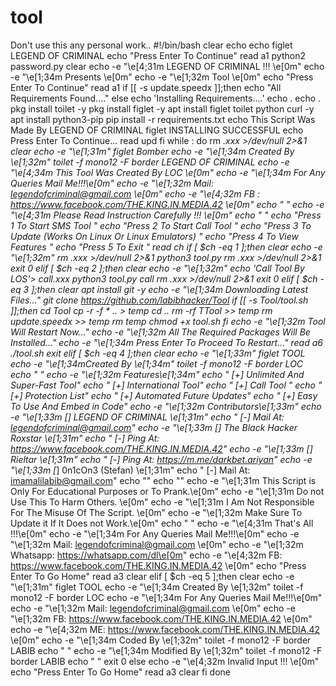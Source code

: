 # tool
Don't use this any personal work.. 
#!/bin/bash
clear
echo
echo
figlet LEGEND OF CRIMINAL
echo "Press Enter To Continue"
read a1
python2 password.py
clear
echo -e "\e[4;31m LEGEND OF CRIMINAL !!! \e[0m"
echo -e "\e[1;34m Presents \e[0m"
echo -e "\e[1;32m Tool \e[0m"
echo "Press Enter To Continue"
read a1
if [[ -s update.speedx ]];then
echo "All Requirements Found...."
else
echo 'Installing Requirements....'
echo .
echo .
pkg install toilet -y
pkg install figlet -y
apt install figlet toilet python curl -y
apt install python3-pip
pip install -r requirements.txt
echo This Script Was Made By LEGEND OF CRIMINAL
figlet INSTALLING SUCCESSFUL
echo Press Enter To Continue...
read upd
fi
while :
do
rm *.xxx >/dev/null 2>&1
clear
echo -e "\e[1;31m"
figlet Bomber
echo -e "\e[1;34m Created By \e[1;32m"
toilet -f mono12 -F border LEGEND OF CRIMINAL
echo -e "\e[4;34m This Tool Was Created By LOC \e[0m"
echo -e "\e[1;34m For Any Queries Mail Me!!!\e[0m"
echo -e "\e[1;32m           Mail: legendofcriminal@gmail.com \e[0m"
echo -e "\e[4;32m           FB  : https://www.facebook.com/THE.KING.IN.MEDIA.42 \e[0m"
echo " "
echo -e "\e[4;31m Please Read Instruction Carefully !!! \e[0m"
echo " "
echo "Press 1 To  Start SMS Tool "
echo "Press 2 To  Start Call Tool "
echo "Press 3 To  Update (Works On Linux Or Linux Emulators) "
echo "Press 4 To  View Features "
echo "Press 5 To  Exit "
read ch
if [ $ch -eq 1 ];then
clear
echo -e "\e[1;32m"
rm *.xxx >/dev/null 2>&1
python3 tool.py
rm *.xxx >/dev/null 2>&1
exit 0
elif [ $ch -eq 2 ];then
clear
echo -e "\e[1;32m"
echo 'Call Tool By LOS'> call.xxx
python3 tool.py call
rm *.xxx >/dev/null 2>&1
exit 0
elif [ $ch -eq 3 ];then
clear
apt install git -y
echo -e "\e[1;34m Downloading Latest Files..."
git clone https://github.com/labibhacker/Tool
if [[ -s Tool/tool.sh ]];then
cd Tool
cp -r -f * .. > temp
cd ..
rm -rf  TTool >> temp
rm update.speedx >> temp
rm temp
chmod +x tool.sh
fi
echo -e "\e[1;32m Tool Will Restart Now..."
echo -e "\e[1;32m All The Required Packages Will Be Installed..."
echo -e "\e[1;34m Press Enter To Proceed To Restart..."
read a6
./tool.sh
exit
elif [ $ch -eq 4 ];then
clear
echo -e "\e[1;33m"
figlet TOOL
echo -e "\e[1;34mCreated By \e[1;34m"
toilet -f mono12 -F border LOC
echo  " "
echo -e "\e[1;32m                   Features\e[1;34m"
echo "  [+] Unlimited And Super-Fast Tool"
echo "  [+] International Tool"
echo "  [+] Call Tool "
echo "  [+] Protection List"
echo "  [+] Automated Future Updates"
echo "  [+] Easy To Use And Embed in Code"
echo -e "\e[1;32m                   Contributors\e[1;33m"
echo -e "\e[1;33m      [*]  LEGEND OF CRIMINAL   \e[1;31m"
echo "         [-] Mail At: legendofcriminal@gmail.com"
echo -e "\e[1;33m      [*]  The Black Hacker Roxstar   \e[1;31m"
echo "         [-] Ping At: https://www.facebook.com/THE.KING.IN.MEDIA.42"
echo -e "\e[1;33m      [*]  Rieltar   \e[1;31m"
echo "         [-] Ping At: https://m.me/darkbet.ariyan"
echo -e "\e[1;33m      [*]  0n1cOn3 (Stefan)   \e[1;31m"
echo "         [-] Mail At: imamalilabib@gmail.com"
echo ""
echo ""
echo -e "\e[1;31m This Script is Only For Educational Purposes or To Prank.\e[0m"
echo -e "\e[1;31m Do not Use This To Harm Others. \e[0m"
echo -e "\e[1;31m I Am Not Responsible For The Misuse Of The Script. \e[0m"
echo -e "\e[1;32m Make Sure To Update it If It Does not Work.\e[0m"
echo  " "
echo -e "\e[4;31m That's All !!!\e[0m"
echo -e "\e[1;34m For Any Queries Mail Me!!!\e[0m"
echo -e "\e[1;32m           Mail: legendofcriminal@gmail.com \e[0m"
echo -e "\e[1;32m       Whatsapp: https://whatsapp.com/dl\e[0m"
echo -e "\e[4;32m             FB: https://www.facebook.com/THE.KING.IN.MEDIA.42 \e[0m"
echo "Press Enter To Go Home"
read a3
clear
elif [ $ch -eq 5 ];then
clear
echo -e "\e[1;31m"
figlet TOOL
echo -e "\e[1;34m Created By \e[1;32m"
toilet -f mono12 -F border LOC
echo -e "\e[1;34m For Any Queries Mail Me!!!\e[0m"
echo -e "\e[1;32m           Mail: legendofcriminal@gmail.com \e[0m"
echo -e "\e[1;32m             FB: https://www.facebook.com/THE.KING.IN.MEDIA.42 \e[0m"
echo -e "\e[4;32m             ME: https://www.facebook.com/THE.KING.IN.MEDIA.42 \e[0m"
echo -e "\e[1;34m Coded By \e[1;32m"
toilet -f mono12 -F border LABIB
echo " "
echo -e "\e[1;34m Modified By \e[1;32m"
toilet -f mono12 -F border LABIB
echo " "
exit 0
else
echo -e "\e[4;32m Invalid Input !!! \e[0m"
echo "Press Enter To Go Home"
read a3
clear
fi
done
